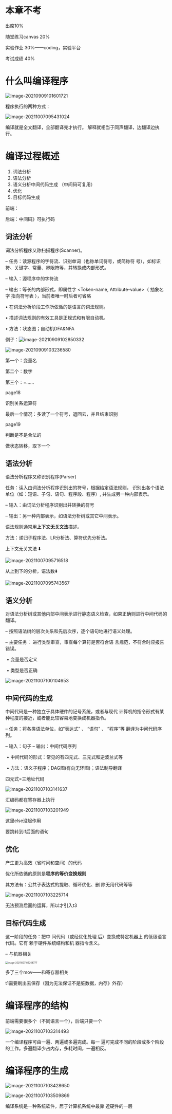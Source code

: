 # 本章不考

出席10%

随堂练习canvas 20%

实验作业 30%——coding，实验平台

考试成绩 40%

# 什么叫编译程序

![image-20210909101601721](ch1引言.assets/image-20210909101601721.png)

程序执行的两种方式：

![image-20211007095431024](ch1引言.assets/image-20211007095431024.png)

编译就是全文翻译，全部翻译完才执行。 解释就相当于同声翻译，边翻译边执行。



# 编译过程概述

1. 词法分析 
2. 语法分析 
3. 语义分析中间代码生成 （中间码可复用）
4. 优化 
5. 目标代码生成

前端：

后端：中间码》可执行码

## 词法分析

词法分析程序又称扫描程序(Scanner)。

 – 任务：读源程序的字符流、识别单词（也称单词符号，或简称符 号），如标识符、关键字、常量、界限符等，并转换成内部形式。 

– 输入：源程序中的字符流 

– 输出：等长的内部形式，即属性字 <Token-name, Attribute-value>（ 抽象名字 指向符号表 ），当前者唯一时后者可省略

• 在词法分析阶段工作所依循的是语言的词法规则。

 • 描述词法规则的有效工具是正规式和有限自动机。

 • 方法：状态图；自动机DFA&NFA 

例子：![image-20210909102850332](ch1引言.assets/image-20210909102850332.png)

![image-20210909103236580](ch1引言.assets/image-20210909103236580.png)

第一个：变量名

第二个：数字

第三个：=......

page18

识别关系运算符

最后一个情况：多读了一个符号，退回去，并且结束识别

page19

判断是不是合法的

做状态转移，取下一个



## 语法分析

语法分析程序又称识别程序(Parser)

任务：读入由词法分析程序识别出的符号，根据给定语法规则， 识别出各个语法单位（如：短语、子句、语句、程序段、程序）, 并生成另一种内部表示。

– 输入：由词法分析程序识别出并转换的符号 

– 输出：另一种内部表示，如语法分析树或其它中间表示。

语法规则通常用**上下文无关文法**描述。 

方法：递归子程序法、LR分析法、算符优先分析法。



上下文无关文法 :arrow_down:

![image-20211007095716518](ch1引言.assets/image-20211007095716518.png)

从上到下的分析，语法数:arrow_down:

![image-20211007095743567](ch1引言.assets/image-20211007095743567.png)



## 语义分析

对语法分析树或其他内部中间表示进行静态语义检查，如果正确则进行中间代码的翻译。 

– 按照语法树的层次关系和先后次序，逐个语句地进行语义处理。 

– 主要任务： 进行类型审查，审查每个算符是否符合语 言规范，不符合时应报告错误。 

​	• 变量是否定义 

​	• 类型是否正确

![image-20211007100104653](ch1引言.assets/image-20211007100104653.png)

## 中间代码的生成

中间代码是一种独立于具体硬件的记号系统，或者与现代 计算机的指令形式有某种程度的接近，或者能比较容易地变换成机器指令。 

– 任务：将各类语法单位，如“表达式” 、 “语句” 、 “程序”等 翻译为中间代码序列。 

– 输入：句子 – 输出：中间代码序列 

​	• 中间代码的形式：常见的有四元式、三元式和逆波兰式等

​	• 方法：语义子程序；DAG图(有向无环图)；语法制导翻译



四元式=三地址代码

![image-20211007103141637](ch1引言.assets/image-20211007103141637.png)

汇编码都在寄存器上执行

![image-20211007103201949](ch1引言.assets/image-20211007103201949.png)

这里else没起作用

要跳转到if后面的语句



## 优化

产生更为高效（省时间和空间）的代码

优化所依循的原则是**程序的等价变换规则** 

其方法有：公共子表达式的提取、循环优化、删 除无用代码等等

![image-20211007103225714](ch1引言.assets/image-20211007103225714.png)

无法预测后面的运算，所以才引入t3



## 目标代码生成

这一阶段的任务：把中 间代码（或经优化处理 后）变换成特定机器上 的低级语言代码。它有 赖于硬件系统结构和机 器指令含义。 

– 与机器相关

<img src="ch1引言.assets/image-20211007103258777.png" alt="image-20211007103258777" style="zoom:50%;" />

多了三个mov——和寄存器相关

t1需要刷出去保存（因为无法保证不是脏数据，内存》外存）



# 编译程序的结构

前端需要很多个（不同语言一个），后端只要一个

![image-20211007103314493](ch1引言.assets/image-20211007103314493.png)

一个编译程序可由一遍、两遍或多遍完成。每一 遍可完成不同的阶段或多个阶段的工作。多遍翻译少占内存，多耗时间，一遍相反。





# 编译程序的生成

![image-20211007103428650](ch1引言.assets/image-20211007103428650.png)

![image-20211007103509869](ch1引言.assets/image-20211007103509869.png)





编译系统是一种系统软件，居于计算机系统中最靠 近硬件的一层







